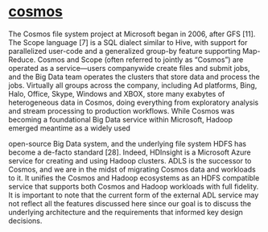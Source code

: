 # **[cosmos]()**

The Cosmos file system project at Microsoft began in 2006, after
GFS [11]. The Scope language [7] is a SQL dialect similar to Hive,
with support for parallelized user-code and a generalized group-by
feature supporting Map-Reduce. Cosmos and Scope (often referred
to jointly as “Cosmos”) are operated as a service—users companywide create files and submit jobs, and the Big Data team operates
the clusters that store data and process the jobs. Virtually all groups
across the company, including Ad platforms, Bing, Halo, Office,
Skype, Windows and XBOX, store many exabytes of
heterogeneous data in Cosmos, doing everything from exploratory
analysis and stream processing to production workflows.
While Cosmos was becoming a foundational Big Data service
within Microsoft, Hadoop emerged meantime as a widely used

open-source Big Data system, and the underlying file system HDFS
has become a de-facto standard [28]. Indeed, HDInsight is a
Microsoft Azure service for creating and using Hadoop clusters.
ADLS is the successor to Cosmos, and we are in the midst of
migrating Cosmos data and workloads to it. It unifies the Cosmos
and Hadoop ecosystems as an HDFS compatible service that
supports both Cosmos and Hadoop workloads with full fidelity.
It is important to note that the current form of the external ADL
service may not reflect all the features discussed here since our goal
is to discuss the underlying architecture and the requirements that
informed key design decisions.
